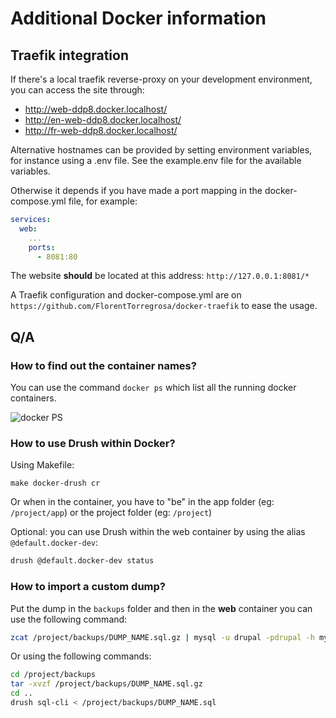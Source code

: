# Additional Docker information

## Traefik integration

If there's a local traefik reverse-proxy on your development environment,
you can access the site through:
* http://web-ddp8.docker.localhost/
* http://en-web-ddp8.docker.localhost/
* http://fr-web-ddp8.docker.localhost/

Alternative hostnames can be provided by setting environment variables, for
instance using a .env file. See the example.env file for the available
variables.

Otherwise it depends if you have made a port mapping in the docker-compose.yml
file, for example:

```yaml
services:
  web:
    ...
    ports:
      - 8081:80
```

The website **should** be located at this address: `http://127.0.0.1:8081/*`

A Traefik configuration and docker-compose.yml are on `https://github.com/FlorentTorregrosa/docker-traefik`
to ease the usage.

## Q/A
### How to find out the container names?

You can use the command `docker ps` which list all the running docker
containers.

![docker PS](http://i.imgur.com/SDgHsqs.png)

### How to use Drush within Docker?

Using Makefile:

```shell script
make docker-drush cr
```

Or when in the container, you have to "be" in the app folder (eg: `/project/app`) or the project
folder (eg: `/project`)

Optional: you can use Drush within the web container by using the alias
`@default.docker-dev`:

```bash
drush @default.docker-dev status
```

### How to import a custom dump?

Put the dump in the `backups` folder and then in the **web** container you can
use the following command:

```bash
zcat /project/backups/DUMP_NAME.sql.gz | mysql -u drupal -pdrupal -h mysql drupal
```

Or using the following commands:

```bash
cd /project/backups
tar -xvzf /project/backups/DUMP_NAME.sql.gz
cd ..
drush sql-cli < /project/backups/DUMP_NAME.sql
```
